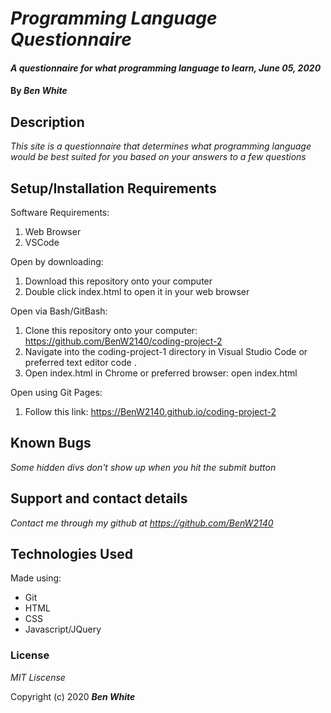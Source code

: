 # _Programming Language Questionnaire_

#### _A questionnaire for what programming language to learn, June 05, 2020_

#### By _**Ben White**_

## Description

_This site is a questionnaire that determines what programming language would be best suited for you based on your answers to a few questions_

## Setup/Installation Requirements

Software Requirements:

1. Web Browser
2. VSCode

Open by downloading:

1. Download this repository onto your computer
2. Double click index.html to open it in your web browser

Open via Bash/GitBash:

1. Clone this repository onto your computer: https://github.com/BenW2140/coding-project-2
2. Navigate into the coding-project-1 directory in Visual Studio Code or preferred text editor code .
3. Open index.html in Chrome or preferred browser: open index.html

Open using Git Pages:

1. Follow this link: https://BenW2140.github.io/coding-project-2

## Known Bugs

_Some hidden divs don't show up when you hit the submit button_

## Support and contact details

_Contact me through my github at https://github.com/BenW2140_

## Technologies Used

Made using:
* Git
* HTML
* CSS
* Javascript/JQuery

### License

*MIT Liscense*

Copyright (c) 2020 **_Ben White_**